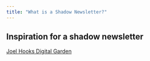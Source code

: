 ```yaml
---
title: "What is a Shadow Newsletter?"
---
```


## Inspiration for a shadow newsletter

[Joel Hooks Digital Garden](https://joelhooks.com/shadow-newsletter-for-evergreen-emails-in-convertkit)
